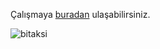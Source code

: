 
Çalışmaya [buradan](https://arifcakiroglu.github.io/bitaksi) ulaşabilirsiniz. 

![bitaksi](https://arifcakiroglu.github.io/bitaksi/images/header.jpg)
